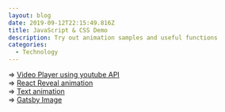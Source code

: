 ```yaml
---
layout: blog
date: 2019-09-12T22:15:49.816Z
title: JavaScript & CSS Demo
description: Try out animation samples and useful functions
categories:
  - Technology
---
```


=> <a href="/demo/demo-video-player/">Video Player using youtube API</a><br />
=> <a href="/demo/demo-reveal/">React Reveal animation</a><br />
=> <a href="/demo/demo-fade/">Text animation</a><br />
=> <a href="/demo/demo-image/">Gatsby Image</a>

